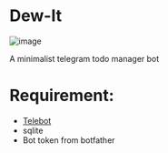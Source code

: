# Dew-It

![image](https://github.com/wolandark/Dew-It/assets/107309764/a8656553-43ce-4381-b8cf-f62e868331bb)

A minimalist telegram todo manager bot


# Requirement:

- [Telebot](https://pypi.org/project/telebot/)
- sqlite
- Bot token from botfather
